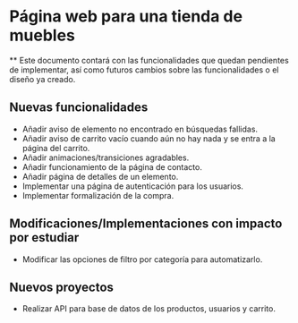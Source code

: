 # Página web para una tienda de muebles

** Este documento contará con las funcionalidades que quedan pendientes de implementar, así como futuros cambios sobre las funcionalidades o el diseño ya creado.

## Nuevas funcionalidades
* Añadir aviso de elemento no encontrado en búsquedas fallidas.
* Añadir aviso de carrito vacío cuando aún no hay nada y se entra a la página del carrito.
* Añadir animaciones/transiciones agradables.
* Añadir funcionamiento de la página de contacto.
* Añadir página de detalles de un elemento.
* Implementar una página de autenticación para los usuarios.
* Implementar formalización de la compra.

## Modificaciones/Implementaciones con impacto por estudiar
* Modificar las opciones de filtro por categoría para automatizarlo.

## Nuevos proyectos
* Realizar API para base de datos de los productos, usuarios y carrito.